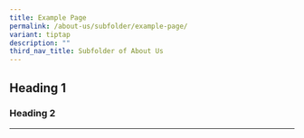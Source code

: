 ```yaml
---
title: Example Page
permalink: /about-us/subfolder/example-page/
variant: tiptap
description: ""
third_nav_title: Subfolder of About Us
---
```

<h2>Heading 1</h2>
<p></p>
<p></p>
<h3>Heading 2</h3>
<p></p>
<p></p>
<hr>
<p></p>